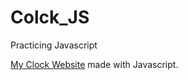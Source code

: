 # Colck_JS
Practicing Javascript

[My Clock Website](https://jaejuna.github.io/Clock_JS/) made with Javascript.
